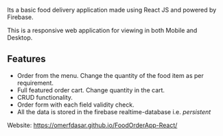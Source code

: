 Its a basic food delivery application made using React JS and powered by Firebase.

This is a responsive web application for viewing in both Mobile and Desktop.

## Features
- Order from the menu. Change the quantity of the food item as per requirement.
- Full featured order cart. Change quantity in the cart.
- CRUD functionality. 
- Order form with each field validity check. 
- All the data is stored in the firebase realtime-database i.e. <i>persistent</i>

Website: https://omerfdasar.github.io/FoodOrderApp-React/
